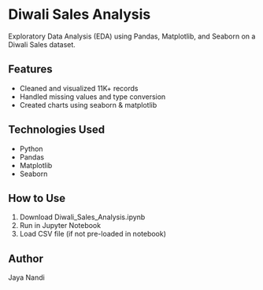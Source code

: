 # Diwali Sales Analysis

Exploratory Data Analysis (EDA) using Pandas, Matplotlib, and Seaborn on a Diwali Sales dataset.

## Features
- Cleaned and visualized 11K+ records
- Handled missing values and type conversion
- Created charts using seaborn & matplotlib

## Technologies Used
- Python
- Pandas
- Matplotlib
- Seaborn

## How to Use
1. Download Diwali_Sales_Analysis.ipynb
2. Run in Jupyter Notebook
3. Load CSV file (if not pre-loaded in notebook)

## Author
Jaya Nandi

